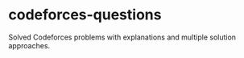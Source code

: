 # codeforces-questions
 Solved Codeforces problems with explanations and multiple solution approaches.
